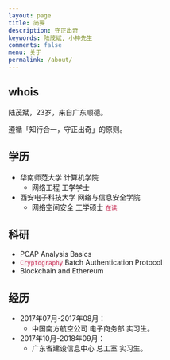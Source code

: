 ```yaml
---
layout: page
title: 简要
description: 守正出奇
keywords: 陆茂斌, 小神先生
comments: false
menu: 关于
permalink: /about/
---
```


## whois

陆茂斌，23岁，来自广东顺德。

遵循「知行合一，守正出奇」的原则。

## 学历

- 华南师范大学 计算机学院
    - 网络工程 工学学士
- 西安电子科技大学 网络与信息安全学院
    - 网络空间安全 工学硕士 <code style="color:#c7254e;background-color:#f9f2f4;">在读</code>

## 科研

- PCAP Analysis Basics
- <code style="color:#c7254e;background-color:#f9f2f4;">Cryptography</code> Batch Authentication Protocol
- Blockchain and Ethereum

## 经历

- 2017年07月-2017年08月：
    - 中国南方航空公司 电子商务部 实习生。
- 2017年10月-2018年09月：
    - 广东省建设信息中心 总工室 实习生。

<!--
{% for website in site.data.social %}
* {{ website.sitename }}：[@{{ website.name }}]({{ website.url }})
{% endfor %}

## 技能树

{% for category in site.data.skills %}
### {{ category.name }}
<div class="btn-inline">
{% for keyword in category.keywords %}
<button class="btn btn-outline" type="button">{{ keyword }}</button>
{% endfor %}
</div>
{% endfor %}

-->
